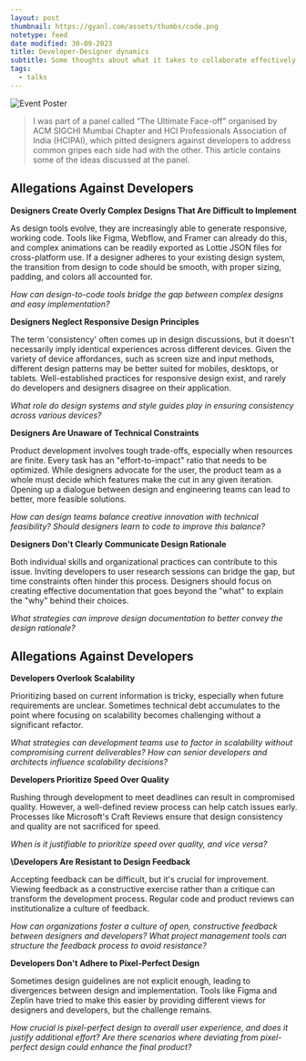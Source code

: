 ```yaml
---
layout: post
thumbnail: https://gyanl.com/assets/thumbs/code.png
notetype: feed
date modified: 30-09-2023
title: Developer-Designer dynamics
subtitle: Some thoughts about what it takes to collaborate effectively
tags:
  - talks
---
```


![Event Poster](https://gyanl.com/assets/faceoff.jpg)

> I was part of a panel called “The Ultimate Face-off” organised by ACM SIGCHI Mumbai Chapter and HCI Professionals Association of India (HCIPAI), which pitted designers against developers to address common gripes each side had with the other. This article contains some of the ideas discussed at the panel.

## Allegations Against Developers

**Designers Create Overly Complex Designs That Are Difficult to Implement**

As design tools evolve, they are increasingly able to generate responsive, working code. Tools like Figma, Webflow, and Framer can already do this, and complex animations can be readily exported as Lottie JSON files for cross-platform use. If a designer adheres to your existing design system, the transition from design to code should be smooth, with proper sizing, padding, and colors all accounted for.

_How can design-to-code tools bridge the gap between complex designs and easy implementation?_

**Designers Neglect Responsive Design Principles**

The term 'consistency' often comes up in design discussions, but it doesn't necessarily imply identical experiences across different devices. Given the variety of device affordances, such as screen size and input methods, different design patterns may be better suited for mobiles, desktops, or tablets. Well-established practices for responsive design exist, and rarely do developers and designers disagree on their application.

_What role do design systems and style guides play in ensuring consistency across various devices?_

**Designers Are Unaware of Technical Constraints**

Product development involves tough trade-offs, especially when resources are finite. Every task has an "effort-to-impact" ratio that needs to be optimized. While designers advocate for the user, the product team as a whole must decide which features make the cut in any given iteration. Opening up a dialogue between design and engineering teams can lead to better, more feasible solutions.

_How can design teams balance creative innovation with technical feasibility?_ _Should designers learn to code to improve this balance?_

**Designers Don't Clearly Communicate Design Rationale**

Both individual skills and organizational practices can contribute to this issue. Inviting developers to user research sessions can bridge the gap, but time constraints often hinder this process. Designers should focus on creating effective documentation that goes beyond the "what" to explain the "why" behind their choices.

_What strategies can improve design documentation to better convey the design rationale?_

## Allegations Against Developers

**Developers Overlook Scalability**

Prioritizing based on current information is tricky, especially when future requirements are unclear. Sometimes technical debt accumulates to the point where focusing on scalability becomes challenging without a significant refactor.

_What strategies can development teams use to factor in scalability without compromising current deliverables?_ _How can senior developers and architects influence scalability decisions?_

**Developers Prioritize Speed Over Quality**

Rushing through development to meet deadlines can result in compromised quality. However, a well-defined review process can help catch issues early. Processes like Microsoft's Craft Reviews ensure that design consistency and quality are not sacrificed for speed.

_When is it justifiable to prioritize speed over quality, and vice versa?_

**\Developers Are Resistant to Design Feedback**

Accepting feedback can be difficult, but it's crucial for improvement. Viewing feedback as a constructive exercise rather than a critique can transform the development process. Regular code and product reviews can institutionalize a culture of feedback.

_How can organizations foster a culture of open, constructive feedback between designers and developers?_ _What project management tools can structure the feedback process to avoid resistance?_

**Developers Don't Adhere to Pixel-Perfect Design**

Sometimes design guidelines are not explicit enough, leading to divergences between design and implementation. Tools like Figma and Zeplin have tried to make this easier by providing different views for designers and developers, but the challenge remains.

_How crucial is pixel-perfect design to overall user experience, and does it justify additional effort?_ _Are there scenarios where deviating from pixel-perfect design could enhance the final product?_

